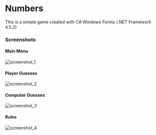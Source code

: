 # Numbers
This is a simple game created with C# Windows Forms (.NET Framework 4.5.2)

### Screenshots
#### Main Menu
![screenshot_1](https://cloud.githubusercontent.com/assets/26466644/24865254/00c104e0-1e07-11e7-818c-12ec7f838efb.png)

#### Player Guesses
![screenshot_2](https://cloud.githubusercontent.com/assets/26466644/24865257/00f55632-1e07-11e7-8e36-3b471fe8735f.png)

#### Computer Guesses
![screenshot_3](https://cloud.githubusercontent.com/assets/26466644/24865255/00c3c414-1e07-11e7-9b9c-2ff580f75070.png)

#### Rules
![screenshot_4](https://cloud.githubusercontent.com/assets/26466644/24865256/00c7be66-1e07-11e7-98ed-b5c113c40521.png)
